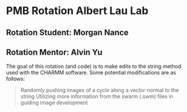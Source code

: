 # PMB Rotation Albert Lau Lab
## Rotation Student: Morgan Nance
## Rotation Mentor: Alvin Yu

The goal of this rotation (and code) is to make edits to the string method used with the CHARMM software. Some potential modifications are as follows:
> Randomly pushing images of a cycle along a vector normal to the string
> Utilizing more information from the swarm (.swm) files in guiding image development